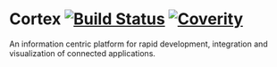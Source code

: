 Cortex [![Build Status](https://travis-ci.org/Seldomberry/Cortex.svg?branch=master)](https://travis-ci.org/Seldomberry/Cortex) [![Coverity](https://scan.coverity.com/projects/3766/badge.svg)](https://scan.coverity.com/projects/3766)
====

An information centric platform for rapid development, integration and visualization of connected applications.

